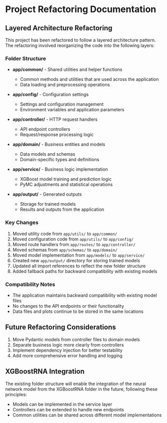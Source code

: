# Project Refactoring Documentation

## Layered Architecture Refactoring

This project has been refactored to follow a layered architecture pattern. The refactoring involved reorganizing the code into the following layers:

### Folder Structure

- **app/common/** - Shared utilities and helper functions

  - Common methods and utilities that are used across the application
  - Data loading and preprocessing operations

- **app/config/** - Configuration settings

  - Settings and configuration management
  - Environment variables and application parameters

- **app/controller/** - HTTP request handlers

  - API endpoint controllers
  - Request/response processing logic

- **app/domain/** - Business entities and models

  - Data models and schemas
  - Domain-specific types and definitions

- **app/service/** - Business logic implementation

  - XGBoost model training and prediction logic
  - PyMC adjustments and statistical operations

- **app/output/** - Generated outputs
  - Storage for trained models
  - Results and outputs from the application

### Key Changes

1. Moved utility code from `app/utils/` to `app/common/`
2. Moved configuration code from `app/utils/` to `app/config/`
3. Moved route handlers from `app/routes/` to `app/controller/`
4. Moved schemas from `app/schemas/` to `app/domain/`
5. Moved model implementation from `app/models/` to `app/service/`
6. Created new `app/output/` directory for storing trained models
7. Updated all import references to reflect the new folder structure
8. Added fallback paths for backward compatibility with existing models

### Compatibility Notes

- The application maintains backward compatibility with existing model files
- No changes to the API endpoints or their functionality
- Data files and plots continue to be stored in the same locations

## Future Refactoring Considerations

1. Move Pydantic models from controller files to domain models
2. Separate business logic more clearly from controllers
3. Implement dependency injection for better testability
4. Add more comprehensive error handling and logging

## XGBoostRNA Integration

The existing folder structure will enable the integration of the neural network model from the XGBoostRNA folder in the future, following these principles:

- Models can be implemented in the service layer
- Controllers can be extended to handle new endpoints
- Common utilities can be shared across different model implementations
